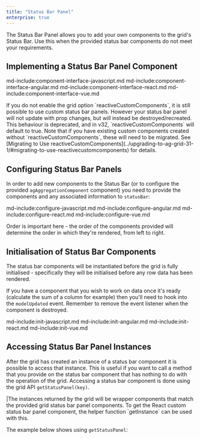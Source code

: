 ```yaml
---
title: "Status Bar Panel"
enterprise: true
---
```


The Status Bar Panel allows you to add your own components to the grid's Status Bar. Use this when the provided status bar components do not meet your requirements.

<grid-example title='Status Bar Panel' name='simple-component' type='mixed' options='{ "enterprise": true, "modules": ["clientside", "statusbar", "range"] }'></grid-example>

## Implementing a Status Bar Panel Component

md-include:component-interface-javascript.md
md-include:component-interface-angular.md
md-include:component-interface-react.md
md-include:component-interface-vue.md

<framework-specific-section frameworks="javascript,angular,vue">
<interface-documentation interfaceName='IStatusPanelParams'></interface-documentation>
</framework-specific-section>
<framework-specific-section frameworks="react">
<interface-documentation interfaceName='CustomStatusPanelProps'></interface-documentation>
</framework-specific-section>

<framework-specific-section frameworks="react">
<note>If you do not enable the grid option `reactiveCustomComponents`, it is still possible to use custom status bar panels. However your status bar panel will not update with prop changes, but will instead be destroyed/recreated. This behaviour is deprecated, and in v32, `reactiveCustomComponents` will default to true. Note that if you have existing custom components created without `reactiveCustomComponents`, these will need to be migrated. See [Migrating to Use reactiveCustomComponents](../upgrading-to-ag-grid-31-1/#migrating-to-use-reactivecustomcomponents) for details.</note>
</framework-specific-section>

## Configuring Status Bar Panels

In order to add new components to the Status Bar (or to configure the provided `agAggregationComponent` component) you need to provide the components and any associated information to `statusBar`:

md-include:configure-javascript.md
md-include:configure-angular.md
md-include:configure-react.md
md-include:configure-vue.md

Order is important here - the order of the components provided will determine the order in which they're rendered, from left to right.

<grid-example title='Status Bar Panel' name='custom-component' type='mixed' options='{ "enterprise": true, "modules": ["clientside", "statusbar", "range"] }'></grid-example>

## Initialisation of Status Bar Components

The status bar components will be instantiated before the grid is fully initialised - specifically they will be initialised
before any row data has been rendered.

If you have a component that you wish to work on data once it's ready (calculate the sum of a column for example) then you'll
need to hook into the `modelUpdated` event. Remember to remove the event listener when the component is destroyed. 

md-include:init-javascript.md
md-include:init-angular.md
md-include:init-react.md
md-include:init-vue.md

## Accessing Status Bar Panel Instances

After the grid has created an instance of a status bar component it is possible to access that instance. This is useful if you want to call a method that you provide on the status bar component that has nothing to do with the operation of the grid. Accessing a status bar component is done using the grid API `getStatusPanel(key)`.

<api-documentation source='grid-api/api.json' section='accessories' names='["getStatusPanel"]'></api-documentation>

<framework-specific-section frameworks="react">
|The instances returned by the grid will be wrapper components that match the provided grid status bar panel components. To get the React custom status bar panel component, the helper function `getInstance` can be used with this.
</framework-specific-section>

The example below shows using `getStatusPanel`:

<grid-example title='Get Status Bar Panel Instance' name='component-instance' type='mixed' options='{ "enterprise": true, "modules": ["clientside", "statusbar", "range"] }'></grid-example>
